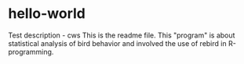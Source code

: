 # hello-world
Test description - cws
This is the readme file.  This "program" is about statistical analysis of bird behavior and involved the use of rebird in R-programming.  
